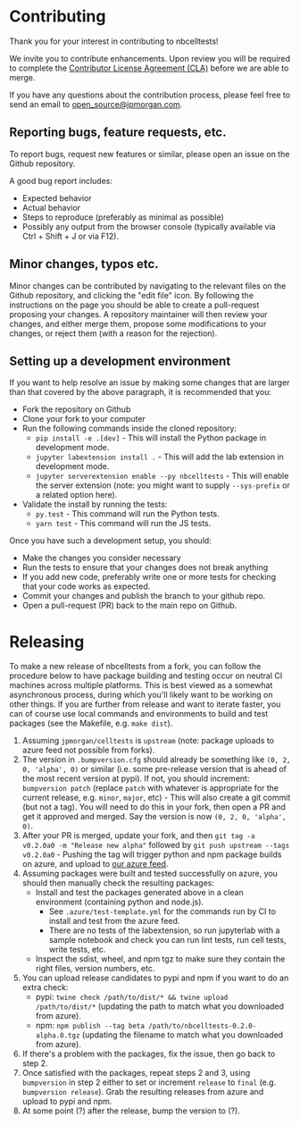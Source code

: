 # Contributing

Thank you for your interest in contributing to nbcelltests!

We invite you to contribute enhancements. Upon review you will be required to complete the [Contributor License Agreement (CLA)](https://github.com/jpmorganchase/cla) before we are able to merge. 

If you have any questions about the contribution process, please feel free to send an email to [open_source@jpmorgan.com](mailto:open_source@jpmorgan.com).

## Reporting bugs, feature requests, etc.

To report bugs, request new features or similar, please open an issue on the Github
repository.

A good bug report includes:

- Expected behavior
- Actual behavior
- Steps to reproduce (preferably as minimal as possible)
- Possibly any output from the browser console (typically available via Ctrl + Shift + J or via F12).

## Minor changes, typos etc.

Minor changes can be contributed by navigating to the relevant files on the Github repository,
and clicking the "edit file" icon. By following the instructions on the page you should be able to
create a pull-request proposing your changes. A repository maintainer will then review your changes,
and either merge them, propose some modifications to your changes, or reject them (with a reason for
the rejection).

## Setting up a development environment

If you want to help resolve an issue by making some changes that are larger than that covered by the above paragraph, it is recommended that you:

- Fork the repository on Github
- Clone your fork to your computer
- Run the following commands inside the cloned repository:
  - `pip install -e .[dev]` - This will install the Python package in development
    mode.
  - `jupyter labextension install .` - This will add the lab extension in development
    mode.
  - `jupyter serverextension enable --py nbcelltests` - This will enable the server extension (note: you might want to supply `--sys-prefix` or a related option here).
- Validate the install by running the tests:
  - `py.test` - This command will run the Python tests.
  - `yarn test` - This command will run the JS tests.

Once you have such a development setup, you should:

- Make the changes you consider necessary
- Run the tests to ensure that your changes does not break anything
- If you add new code, preferably write one or more tests for checking that your code works as expected.
- Commit your changes and publish the branch to your github repo.
- Open a pull-request (PR) back to the main repo on Github.

# Releasing

To make a new release of nbcelltests from a fork, you can follow the
procedure below to have package building and testing occur on neutral
CI machines across multiple platforms. This is best viewed as a
somewhat asynchronous process, during which you'll likely want to be
working on other things. If you are further from release and want to
iterate faster, you can of course use local commands and environments
to build and test packages (see the Makefile, e.g. `make dist`).

1. Assuming `jpmorgan/celltests` is `upstream` (note: package uploads to azure feed not possible from forks).
2. The version in `.bumpversion.cfg` should already be something like `(0, 2, 0, 'alpha', 0)` or similar (i.e. some pre-release version that is ahead of the most recent version at pypi). If not, you should increment: `bumpversion patch` (replace `patch` with whatever is appropriate for the current release, e.g. `minor`, `major`, etc) - This will also create a git commit (but not a tag). You will need to do this in your fork, then open a PR and get it approved and merged. Say the version is now `(0, 2, 0, 'alpha', 0)`. 
3. After your PR is merged, update your fork, and then `git tag -a v0.2.0a0 -m "Release new alpha"` followed by `git push upstream --tags v0.2.0a0` - Pushing the tag will trigger python and npm package builds on azure, and upload to [our azure feed](https://dev.azure.com/tpaine154/jupyter/_packaging?_a=feed&feed=packages-testing).
4. Assuming packages were built and tested successfully on azure, you should then manually check the resulting packages:
    - Install and test the packages generated above in a clean environment (containing python and node.js).
        - See `.azure/test-template.yml` for the commands run by CI to install and test from the azure feed.
        - There are no tests of the labextension, so run jupyterlab with a sample notebook and check you can run lint tests, run cell tests, write tests, etc.
    - Inspect the sdist, wheel, and npm tgz to make sure they contain the right files, version numbers, etc.
5. You can upload release candidates to pypi and npm if you want to do an extra check:
    - pypi: `twine check /path/to/dist/* && twine upload /path/to/dist/*` (updating the path to match what you downloaded from azure).
    - npm: `npm publish --tag beta /path/to/nbcelltests-0.2.0-alpha.0.tgz` (updating the filename to match what you downloaded from azure).
6. If there's a problem with the packages, fix the issue, then go back to step 2.
7. Once satisfied with the packages, repeat steps 2 and 3, using `bumpversion` in step 2 either to set or increment `release` to `final` (e.g.  `bumpversion release`). Grab the resulting releases from azure and upload to pypi and npm.
8. At some point (?) after the release, bump the version to (?).
